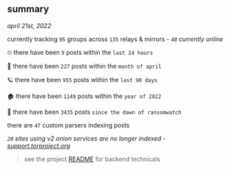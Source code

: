 
## summary
_april 21st, 2022_

currently tracking `95` groups across `135` relays & mirrors - _`48` currently online_

⏲ there have been `9` posts within the `last 24 hours`

🦈 there have been `227` posts within the `month of april`

🪐 there have been `955` posts within the `last 90 days`

🏚 there have been `1149` posts within the `year of 2022`

🦕 there have been `3435` posts `since the dawn of ransomwatch`

there are `47` custom parsers indexing posts

_`20` sites using v2 onion services are no longer indexed - [support.torproject.org](https://support.torproject.org/onionservices/v2-deprecation/)_

> see the project [README](https://github.com/thetanz/ransomwatch#ransomwatch--) for backend technicals

